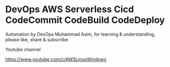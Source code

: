 # DevOps AWS Serverless Cicd CodeCommit CodeBuild CodeDeploy

Automation by DevOps Muhammad Asim, for learning & understanding, please like, share & subscribe

Youtube channel 

https://www.youtube.com/c/AWSLinuxWindows

